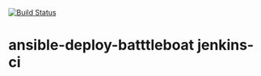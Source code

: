 [![Build Status](http://ec2-52-23-217-45.compute-1.amazonaws.com/buildStatus/icon?job=battleboat-jenkins-ci)](http://ec2-52-23-217-45.compute-1.amazonaws.com/job/battleboat-jenkins-ci/)

#  ansible-deploy-batttleboat jenkins-ci 
